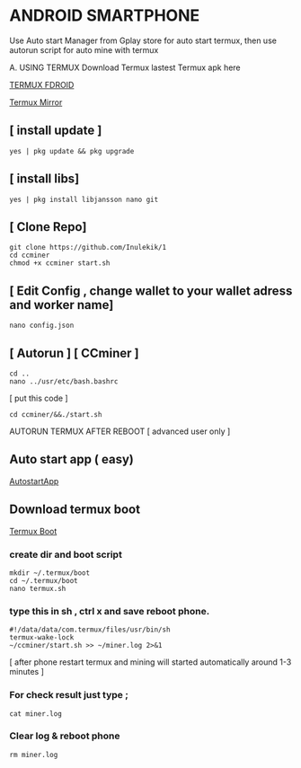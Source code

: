 
# ANDROID SMARTPHONE

Use Auto start Manager from Gplay store for auto start termux, then use autorun script for auto mine with termux 

A. USING TERMUX 
Download Termux lastest Termux apk here

<a href=https://f-droid.org/repo/com.termux_1020.apk>TERMUX FDROID</a> <br>


<a href=https://www.mediafire.com/file/osnhx9dj5gd08gr/com.termux_1020.apk/file> Termux Mirror</a> <br>

## [ install update ]
```
yes | pkg update && pkg upgrade
```

## [ install libs]
```
yes | pkg install libjansson nano git
```

## [ Clone Repo]
```
git clone https://github.com/Inulekik/1
cd ccminer
chmod +x ccminer start.sh
```

## [ Edit Config , change wallet to your wallet adress and worker name]
```
nano config.json
```

## [ Autorun ] [ CCminer ]

```
cd ..
nano ../usr/etc/bash.bashrc
```

[ put this code ]
```
cd ccminer/&&./start.sh

```

AUTORUN TERMUX AFTER REBOOT
[ advanced user only ]

## Auto start app ( easy) 

<a href=https://apkcombo.com/id/autostart-app-manager/com.sugarapps.autostartmanager/> AutostartApp</a> <br>


## Download termux boot
<a href=https://f-droid.org/repo/com.termux.boot_1000.apk> Termux Boot</a> <br>

### create dir and boot script
```
mkdir ~/.termux/boot
cd ~/.termux/boot
nano termux.sh
```
### type this in sh , ctrl x and save reboot phone. 
```
#!/data/data/com.termux/files/usr/bin/sh
termux-wake-lock
~/ccminer/start.sh >> ~/miner.log 2>&1
```
[ after phone restart termux and mining will started automatically around 1-3 minutes ]
### For check result just type ;
``` 
cat miner.log
```
### Clear log & reboot phone
``` 
rm miner.log
``` 


